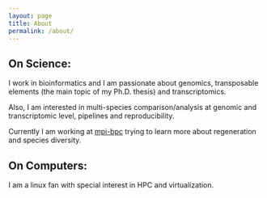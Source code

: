 ```yaml
---
layout: page
title: About
permalink: /about/
---
```


## On Science:

I work in bioinformatics and I am passionate about genomics, transposable elements (the main topic of my Ph.D. thesis) and transcriptomics.

Also, I am interested in multi-species comparison/analysis at genomic and transcriptomic level, pipelines and reproducibility.

Currently I am working at <a href="https://www.mpibpc.mpg.de/en" target="_blank" rel="noreferrer noopener">mpi-bpc</a> trying to learn more about regeneration and species diversity.


## On Computers:

I am a linux fan with special interest in HPC and virtualization.
